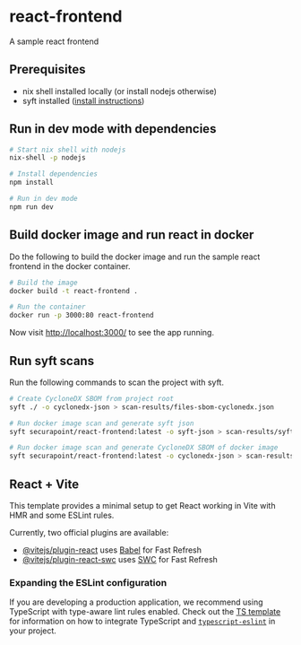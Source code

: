 # react-frontend
A sample react frontend

## Prerequisites
- nix shell installed locally (or install nodejs otherwise)
- syft installed ([install instructions](https://github.com/anchore/syft?tab=readme-ov-file#installation))

## Run in dev mode with dependencies

```bash
# Start nix shell with nodejs
nix-shell -p nodejs

# Install dependencies
npm install

# Run in dev mode
npm run dev
```

## Build docker image and run react in docker
Do the following to build the docker image and run the sample react frontend in the docker container.

```bash
# Build the image
docker build -t react-frontend .

# Run the container
docker run -p 3000:80 react-frontend
```

Now visit [http://localhost:3000/](http://localhost:3000/) to see the app running.

## Run syft scans
Run the following commands to scan the project with syft.

```bash
# Create CycloneDX SBOM from project root
syft ./ -o cyclonedx-json > scan-results/files-sbom-cyclonedx.json

# Run docker image scan and generate syft json
syft securapoint/react-frontend:latest -o syft-json > scan-results/syft.json

# Run docker image scan and generate CycloneDX SBOM of docker image
syft securapoint/react-frontend:latest -o cyclonedx-json > scan-results/image-sbom-cyclonedx.json
```


## React + Vite

This template provides a minimal setup to get React working in Vite with HMR and some ESLint rules.

Currently, two official plugins are available:

- [@vitejs/plugin-react](https://github.com/vitejs/vite-plugin-react/blob/main/packages/plugin-react) uses [Babel](https://babeljs.io/) for Fast Refresh
- [@vitejs/plugin-react-swc](https://github.com/vitejs/vite-plugin-react/blob/main/packages/plugin-react-swc) uses [SWC](https://swc.rs/) for Fast Refresh

### Expanding the ESLint configuration

If you are developing a production application, we recommend using TypeScript with type-aware lint rules enabled. Check out the [TS template](https://github.com/vitejs/vite/tree/main/packages/create-vite/template-react-ts) for information on how to integrate TypeScript and [`typescript-eslint`](https://typescript-eslint.io) in your project.
